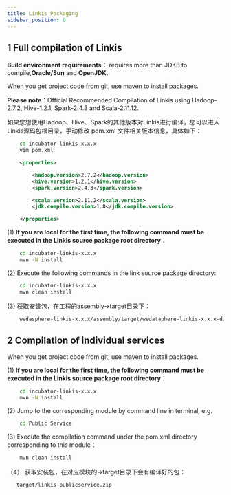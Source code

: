 ```yaml
---
title: Linkis Packaging
sidebar_position: 0
---
```

## 1 Full compilation of Linkis

   __Build environment requirements：__  requires more than JDK8 to compile,**Oracle/Sun** and **OpenJDK**.

   When you get project code from git, use maven to install packages.

**Please note**：Official Recommended Compilation of Linkis using Hadoop-2.7.2, Hive-1.2.1, Spark-2.4.3 and Scala-2.11.12.

   如果您想使用Hadoop、Hive、Spark的其他版本对Linkis进行编译，您可以进入Linkis源码包根目录，手动修改 pom.xml 文件相关版本信息，具体如下：

```bash
    cd incubator-linkis-x.x.x
    vim pom.xml
```

```xml
    <properties>

        <hadoop.version>2.7.2</hadoop.version>
        <hive.version>1.2.1</hive.version>
        <spark.version>2.4.3</spark.version>

        <scala.version>2.11.2</scala.version>
        <jdk.compile.version>1.8</jdk.compile.version>

    </properties>
```

   (1) **If you are local for the first time, the following command must be executed in the Linkis source package root directory**：

```bash
    cd incubator-linkis-x.x.x
    mvn -N install
```

   (2) Execute the following commands in the link source package directory:

```bash
    cd incubator-linkis-x.x.x
    mvn clean install
```

   (3) 获取安装包，在工程的assembly->target目录下：

```bash
    wedasphere-linkis-x.x.x/assembly/target/wedataphere-linkis-x.x.x-dist.tar.gz
```

## 2 Compilation of individual services

   When you get project code from git, use maven to install packages.

(1) **If you are local for the first time, the following command must be executed in the Linkis source package root directory**：

```bash
    cd incubator-linkis-x.x.x
    mvn -N install
```

(2) Jump to the corresponding module by command line in terminal, e.g.

```bash   
    cd Public Service
```

(3) Execute the compilation command under the pom.xml directory corresponding to this module：

```bash      
    mvn clean install
```

（4） 获取安装包，在对应模块的->target目录下会有编译好的包：

```
   target/linkis-publicservice.zip
```